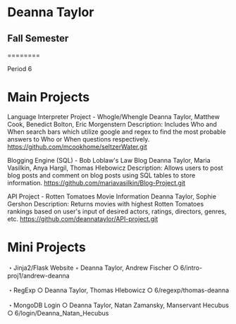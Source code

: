 <html>

Deanna Taylor
========

<h2> Fall Semester </h2>
========

Period 6

Main Projects
========

Language Interpreter Project - Whogle/Whengle
Deanna Taylor, Matthew Cook, Benedict Bolton, Eric Morgenstern
Description:
Includes Who and When search bars which utilize google and regex to find the most probable answers to Who or When questions respectively.
https://github.com/mcookhome/seltzerWater.git

Blogging Engine (SQL) - Bob Loblaw's Law Blog
Deanna Taylor, Maria Vasilkin, Anya Hargil, Thomas Hlebowicz
Description:
Allows users to post blog posts and comment on blog posts using SQL tables to store information.
https://github.com/mariavasilkin/Blog-Project.git

API Project - Rotten Tomatoes Movie Information
Deanna Taylor, Sophie Gershon
Description:
Returns movies with highest Rotten Tomatoes rankings based on user's input of desired actors, ratings, directors, genres, etc.
https://github.com/deannataylor/API-project.git

Mini Projects 
========

・Jinja2/Flask Website
	◦ Deanna Taylor, Andrew Fischer
	○ 6/intro-proj1/andrew-deanna

・RegExp
	○ Deanna Taylor, Thomas Hlebowicz
	○ 6/regexp/thomas-deanna

・MongoDB Login
	○ Deanna Taylor, Natan Zamansky, Manservant Hecubus
	○ 6/login/Deanna_Natan_Hecubus

</html>
